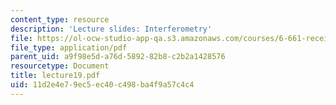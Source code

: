 ```yaml
---
content_type: resource
description: 'Lecture slides: Interferometry'
file: https://ol-ocw-studio-app-qa.s3.amazonaws.com/courses/6-661-receivers-antennas-and-signals-spring-2003/11d2e4e79ec5ec40c498ba4f9a57c4c4_lecture19.pdf
file_type: application/pdf
parent_uid: a9f98e5d-a76d-5892-82b8-c2b2a1428576
resourcetype: Document
title: lecture19.pdf
uid: 11d2e4e7-9ec5-ec40-c498-ba4f9a57c4c4
---
```


